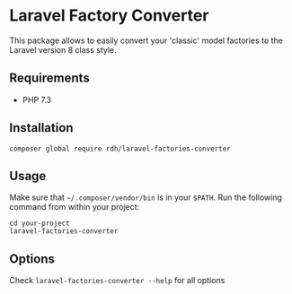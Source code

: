 # Laravel Factory Converter

This package allows to easily convert your 'classic' model factories to the Laravel version 8 class style.

## Requirements

* PHP 7.3

## Installation

```
composer global require rdh/laravel-factories-converter
```

## Usage

Make sure that `~/.composer/vendor/bin` is in your `$PATH`. Run the following command from within your project:

```
cd your-project
laravel-factories-converter
```

## Options

Check `laravel-factories-converter --help` for all options
